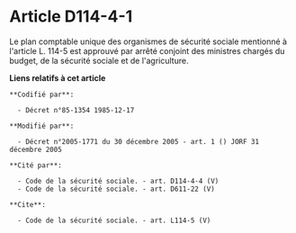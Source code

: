 # Article D114-4-1

Le plan comptable unique des organismes de sécurité sociale mentionné à l'article L. 114-5 est approuvé par arrêté conjoint
des ministres chargés du budget, de la sécurité sociale et de l'agriculture.

**Liens relatifs à cet article**

	**Codifié par**:

	  - Décret n°85-1354 1985-12-17

	**Modifié par**:

	  - Décret n°2005-1771 du 30 décembre 2005 - art. 1 () JORF 31 décembre 2005

	**Cité par**:

	  - Code de la sécurité sociale. - art. D114-4-4 (V)
	  - Code de la sécurité sociale. - art. D611-22 (V)

	**Cite**:

	  - Code de la sécurité sociale. - art. L114-5 (V)
